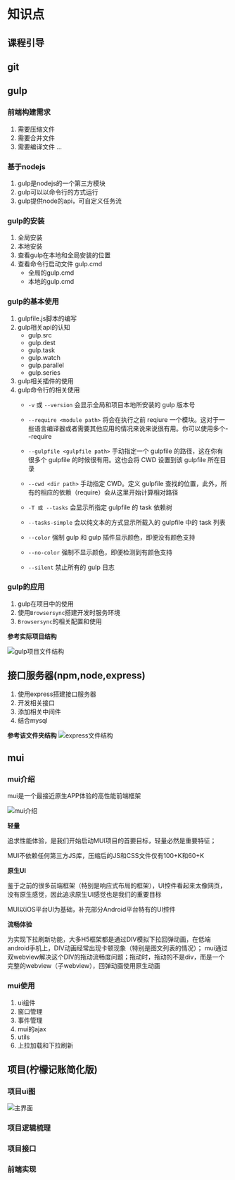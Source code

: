 # 知识点

## 课程引导



## git

## gulp

### 前端构建需求

1. 需要压缩文件
2. 需要合并文件
3. 需要编译文件
...



### 基于nodejs

1. gulp是nodejs的一个第三方模块
2. gulp可以以命令行的方式运行
3. gulp提供node的api，可自定义任务流

### gulp的安装

1. 全局安装
2. 本地安装
3. 查看gulp在本地和全局安装的位置
4. 查看命令行启动文件 gulp.cmd
    - 全局的gulp.cmd
    - 本地的gulp.cmd

### gulp的基本使用

1. gulpfile.js脚本的编写
2. gulp相关api的认知
    - gulp.src
    - gulp.dest
    - gulp.task
    - gulp.watch
    - gulp.parallel
    - gulp.series
3. gulp相关插件的使用
4. gulp命令行的相关使用
    - `-v` 或 `--version` 会显示全局和项目本地所安装的 gulp 版本号

    - `--require <module path>` 将会在执行之前 reqiure 一个模块。这对于一些语言编译器或者需要其他应用的情况来说来说很有用。你可以使用多个--require

    - `--gulpfile <gulpfile path>` 手动指定一个 gulpfile 的路径，这在你有很多个 gulpfile 的时候很有用。这也会将 CWD 设置到该 gulpfile 所在目录
    - `--cwd <dir path>` 手动指定 CWD。定义 gulpfile 查找的位置，此外，所有的相应的依赖（require）会从这里开始计算相对路径
    - `-T 或 --tasks` 会显示所指定 gulpfile 的 task 依赖树
    - `--tasks-simple` 会以纯文本的方式显示所载入的 gulpfile 中的 task 列表
    - `--color` 强制 gulp 和 gulp 插件显示颜色，即便没有颜色支持
    - `--no-color` 强制不显示颜色，即便检测到有颜色支持
    - `--silent` 禁止所有的 gulp 日志

### gulp的应用

1. gulp在项目中的使用
2. 使用`Browsersync`搭建开发时服务环境
3. `Browsersync`的相关配置和使用

**参考实际项目结构**

![gulp项目文件结构](./img/2.png)
## 接口服务器(npm,node,express)

1. 使用express搭建接口服务器
2. 开发相关接口
3. 添加相关中间件
4. 结合mysql

**参考该文件夹结构**
![express文件结构](./img/1.png)
## mui

### mui介绍

mui是一个最接近原生APP体验的高性能前端框架

![mui介绍](./img/mui.png)

**轻量**

追求性能体验，是我们开始启动MUI项目的首要目标，轻量必然是重要特征；

MUI不依赖任何第三方JS库，压缩后的JS和CSS文件仅有100+K和60+K

**原生UI**

鉴于之前的很多前端框架（特别是响应式布局的框架），UI控件看起来太像网页，没有原生感觉，因此追求原生UI感觉也是我们的重要目标

MUI以iOS平台UI为基础，补充部分Android平台特有的UI控件

**流畅体验**

为实现下拉刷新功能，大多H5框架都是通过DIV模拟下拉回弹动画，在低端android手机上，DIV动画经常出现卡顿现象（特别是图文列表的情况）； mui通过双webview解决这个DIV的拖动流畅度问题；拖动时，拖动的不是div，而是一个完整的webview（子webview），回弹动画使用原生动画

### mui使用

1. ui组件
2. 窗口管理
3. 事件管理
4. mui的ajax
5. utils
6. 上拉加载和下拉刷新

## 项目(柠檬记账简化版)

### 项目ui图

![主界面](./img/limoimg/index/index.jpg)

### 项目逻辑梳理

### 项目接口

### 前端实现

